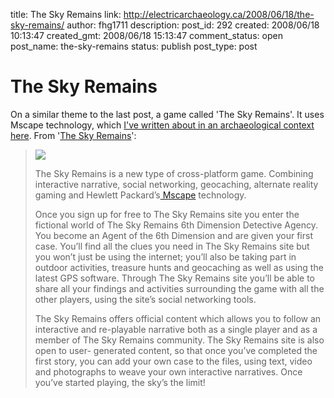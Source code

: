 title: The Sky Remains
link: http://electricarchaeology.ca/2008/06/18/the-sky-remains/
author: fhg1711
description: 
post_id: 292
created: 2008/06/18 10:13:47
created_gmt: 2008/06/18 15:13:47
comment_status: open
post_name: the-sky-remains
status: publish
post_type: post

# The Sky Remains

On a similar theme to the last post, a game called 'The Sky Remains'. It uses Mscape technology, which [I've written about in an archaeological context here](http://electricarchaeologist.wordpress.com/2007/11/20/the-past-present-augmented-historical-reality-a-lesson-plan-sketch/). From '[The Sky Remains](http://www.theskyremains.com/about.html)': 

> ![](http://www.theskyremains.com/images/abouttitle.jpg)
> 
> The Sky Remains is a new type of cross-platform game. Combining interactive narrative, social networking, geocaching, alternate reality gaming and Hewlett Packard’s[ Mscape](http://www.mscapers.com/) technology.
> 
> Once you sign up for free to The Sky Remains site you enter the fictional world of The Sky Remains 6th Dimension Detective Agency. You become an Agent of the 6th Dimension and are given your first case. You’ll find all the clues you need in The Sky Remains site but you won’t just be using the internet; you’ll also be taking part in outdoor activities, treasure hunts and geocaching as well as using the latest GPS software. Through The Sky Remains site you’ll be able to share all your findings and activities surrounding the game with all the other players, using the site’s social networking tools. 
> 
> The Sky Remains offers official content which allows you to follow an interactive and re-playable narrative both as a single player and as a member of The Sky Remains community. The Sky Remains site is also open to user- generated content, so that once you’ve completed the first story, you can add your own case to the files, using text, video and photographs to weave your own interactive narratives. Once you’ve started playing, the sky’s the limit!